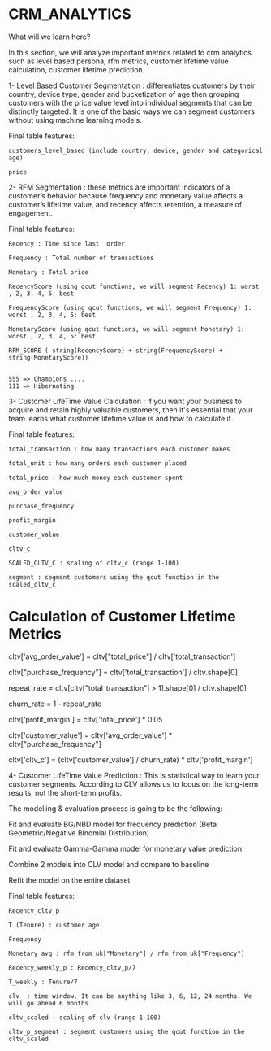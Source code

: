 # CRM_ANALYTICS

What will we learn here?
    
In this section, we will analyze important metrics related to crm analytics such as level based persona, rfm metrics, customer lifetime value calculation, customer lifetime prediction.

1- Level Based Customer Segmentation : differentiates customers by their country, device type, gender and bucketization of age then grouping customers with the price value level into individual segments that can be distinctly targeted. It is one of the basic ways we can segment customers without using machine learning models.

  Final table features:
  
    customers_level_based (include country, device, gender and categorical age)
    
    price
    
 2- RFM Segmentation : these metrics are important indicators of a customer’s behavior because frequency and monetary value affects a customer’s lifetime value, and recency affects retention, a measure of engagement.
    
  Final table features:
  
    Recency : Time since last  order
    
    Frequency : Total number of transactions
    
    Monetary : Total price
    
    RecencyScore (using qcut functions, we will segment Recency) 1: worst , 2, 3, 4, 5: best
    
    FrequencyScore (using qcut functions, we will segment Frequency) 1: worst , 2, 3, 4, 5: best
    
    MonetaryScore (using qcut functions, we will segment Monetary) 1: worst , 2, 3, 4, 5: best
    
    RFM_SCORE ( string(RecencyScore) + string(FrequencyScore) + string(MonetaryScore))
    
    
    555 => Champions ....
    111 => Hibernating

3- Customer LifeTime Value Calculation : If you want your business to acquire and retain highly valuable customers, then it's essential that your team learns what customer lifetime value is and how to calculate it.

  Final table features:
  
    total_transaction : how many transactions each customer makes
    
    total_unit : how many orders each customer placed
    
    total_price : how much money each customer spent
    
    avg_order_value
    
    purchase_frequency
    
    profit_margin
    
    customer_value
    
    cltv_c
    
    SCALED_CLTV_C : scaling of cltv_c (range 1-100)
    
    segment : segment customers using the qcut function in the scaled_cltv_c

  # Calculation of Customer Lifetime Metrics
  
  cltv['avg_order_value'] = cltv["total_price"] / cltv['total_transaction']
  
  cltv["purchase_frequency"] = cltv['total_transaction'] / cltv.shape[0]
  
  repeat_rate = cltv[cltv["total_transaction"] > 1].shape[0] / cltv.shape[0]
  
  churn_rate = 1 - repeat_rate
  
  cltv['profit_margin'] = cltv['total_price'] * 0.05
  
  cltv['customer_value'] = cltv['avg_order_value'] * cltv["purchase_frequency"]
  
  cltv['cltv_c'] = (cltv['customer_value'] / churn_rate) * cltv['profit_margin']
    
  4- Customer LifeTime Value Prediction : This is statistical way to learn your customer segments. According to CLV allows us to focus on the long-term results, not the short-term profits.
  
  The modelling & evaluation process is going to be the following:
  
   Fit and evaluate BG/NBD model for frequency prediction (Beta Geometric/Negative Binomial Distribution)
   
   Fit and evaluate Gamma-Gamma model for monetary value prediction
   
   Combine 2 models into CLV model and compare to baseline
   
   Refit the model on the entire dataset
   
   Final table features:
   
    Recency_cltv_p
    
    T (Tenure) : customer age
    
    Frequency 
    
    Monetary_avg : rfm_from_uk["Monetary"] / rfm_from_uk["Frequency"]
    
    Recency_weekly_p : Recency_cltv_p/7
    
    T_weekly : Tenure/7
    
    clv  : time window. It can be anything like 3, 6, 12, 24 months. We will go ahead 6 months
    
    cltv_scaled : scaling of clv (range 1-100)
    
    cltv_p_segment : segment customers using the qcut function in the cltv_scaled
    
